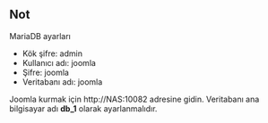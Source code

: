 ## Not 
MariaDB ayarları

- Kök şifre: admin
- Kullanıcı adı: joomla
- Şifre: joomla
- Veritabanı adı: joomla

Joomla kurmak için http://NAS:10082 adresine gidin. Veritabanı ana bilgisayar adı **db_1** olarak ayarlanmalıdır.
